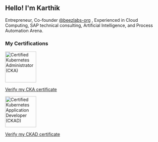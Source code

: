 ## Hello! I'm Karthik
 
Entrepreneur, Co-founder [@beezlabs-org](https://github.com/beezlabs-org) , Experienced in Cloud Computing, SAP technical consulting, Artificial Intelligence, and Process Automation Arena.

### My Certifications


<img src="https://images.credly.com/size/680x680/images/8b8ed108-e77d-4396-ac59-2504583b9d54/cka_from_cncfsite__281_29.png" alt="Certified Kubernetes Administrator (CKA)" style="height: 100px; width:100px;"/>

[Verify my CKA certificate](https://www.credly.com/badges/92f95504-792b-476a-8652-89e159d8037c/public_url)

<img src="https://images.credly.com/size/680x680/images/f88d800c-5261-45c6-9515-0458e31c3e16/ckad_from_cncfsite.png" alt="Certified Kubernetes Application Developer (CKAD)" style="height: 100px; width:100px;"/>

[Verify my CKAD certificate](https://www.credly.com/badges/99363ec8-3fb3-4352-b9b1-3b4252f8971d/public_url)


